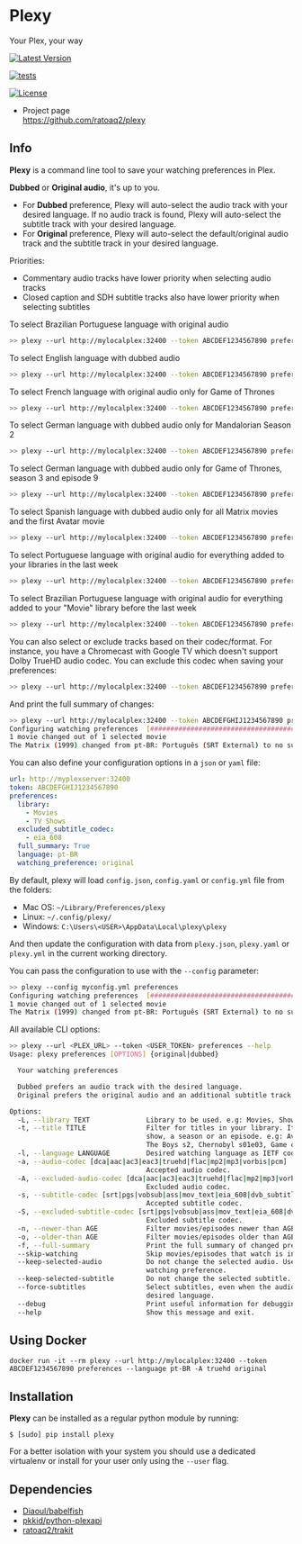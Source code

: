 # Plexy
Your Plex, your way

[![Latest
Version](https://img.shields.io/pypi/v/plexy.svg)](https://pypi.python.org/pypi/plexy)

[![tests](https://github.com/ratoaq2/plexy/actions/workflows/test.yml/badge.svg)](https://github.com/ratoaq2/plexy/actions/workflows/test.yml)

[![License](https://img.shields.io/github/license/ratoaq2/plexy.svg)](https://github.com/ratoaq2/plexy/blob/master/LICENSE)

  - Project page  
    <https://github.com/ratoaq2/plexy>

## Info

**Plexy** is a command line tool to save your watching preferences in Plex.

**Dubbed** or **Original audio**, it's up to you.

- For **Dubbed** preference, Plexy will auto-select the audio track with your desired language.
If no audio track is found, Plexy will auto-select the subtitle track with your desired language.
- For **Original** preference, Plexy will auto-select the default/original audio track 
and the subtitle track in your desired language.

Priorities:
- Commentary audio tracks have lower priority when selecting audio tracks
- Closed caption and SDH subtitle tracks also have lower priority when selecting subtitles


To select Brazilian Portuguese language with original audio
```bash
>> plexy --url http://mylocalplex:32400 --token ABCDEF1234567890 preferences --language pt-BR original
```

To select English language with dubbed audio
```bash
>> plexy --url http://mylocalplex:32400 --token ABCDEF1234567890 preferences --language en dubbed
```

To select French language with original audio only for Game of Thrones
```bash
>> plexy --url http://mylocalplex:32400 --token ABCDEF1234567890 preferences --language fr --title "Game of Thrones" original
```

To select German language with dubbed audio only for Mandalorian Season 2
```bash
>> plexy --url http://mylocalplex:32400 --token ABCDEF1234567890 preferences --language fr --title "Mandalorian s02" dubbed
```

To select German language with dubbed audio only for Game of Thrones, season 3 and episode 9
```bash
>> plexy --url http://mylocalplex:32400 --token ABCDEF1234567890 preferences --language fr --title "Game of Thrones s03e09" dubbed
```

To select Spanish language with dubbed audio only for all Matrix movies and the first Avatar movie
```bash
>> plexy --url http://mylocalplex:32400 --token ABCDEF1234567890 preferences --language es --title "Matrix" --title "Avatar (2009)" dubbed
```

To select Portuguese language with original audio for everything added to your libraries in the last week
```bash
>> plexy --url http://mylocalplex:32400 --token ABCDEF1234567890 preferences --language pt --newer 1w original
```

To select Brazilian Portuguese language with original audio for everything added to your "Movie" library before the last week
```bash
>> plexy --url http://mylocalplex:32400 --token ABCDEF1234567890 preferences --library Movie --language pt-BR --older 1w original
```

You can also select or exclude tracks based on their codec/format.
For instance, you have a Chromecast with Google TV which doesn't support Dolby TrueHD audio codec.
You can exclude this codec when saving your preferences: 
```bash
>> plexy --url http://mylocalplex:32400 --token ABCDEF1234567890 preferences --language pt-BR -A truehd original
```

And print the full summary of changes:
```bash
>> plexy --url http://mylocalplex:32400 --token ABCDEFGHIJ1234567890 preferences -f -l en --title "The Matrix (1999)" original
Configuring watching preferences  [####################################]  100%
1 movie changed out of 1 selected movie
The Matrix (1999) changed from pt-BR: Português (SRT External) to no subtitles
```


You can also define your configuration options in a `json` or `yaml` file:
```yaml
url: http://myplexserver:32400
token: ABCDEFGHIJ1234567890
preferences:
  library:
    - Movies
    - TV Shows
  excluded_subtitle_codec:
    - eia_608
  full_summary: True
  language: pt-BR
  watching_preference: original
```

By default, plexy will load `config.json`, `config.yaml` or `config.yml` file from the folders:
- Mac OS: `~/Library/Preferences/plexy`
- Linux: `~/.config/plexy/`
- Windows: `C:\Users\<USER>\AppData\Local\plexy\plexy`

And then update the configuration with data from `plexy.json`, `plexy.yaml` or `plexy.yml` in the current working directory.

You can pass the configuration to use with the `--config` parameter:
```bash
>> plexy --config myconfig.yml preferences
Configuring watching preferences  [####################################]  100%
1 movie changed out of 1 selected movie
The Matrix (1999) changed from pt-BR: Português (SRT External) to no subtitles
```


All available CLI options:
```bash
>> plexy --url <PLEX_URL> --token <USER_TOKEN> preferences --help
Usage: plexy preferences [OPTIONS] {original|dubbed}

  Your watching preferences

  Dubbed prefers an audio track with the desired language.
  Original prefers the original audio and an additional subtitle track if the audio is not in the desired language.

Options:
  -L, --library TEXT              Library to be used. e.g: Movies, Shows.
  -t, --title TITLE               Filter for titles in your library. It could refer to a movie, a
                                  show, a season or an episode. e.g: Avatar, The Matrix (1999),
                                  The Boys s2, Chernobyl s01e03, Game of Thrones (2011) s03e09
  -l, --language LANGUAGE         Desired watching language as IETF code, e.g.: en, pt-BR.
  -a, --audio-codec [dca|aac|ac3|eac3|truehd|flac|mp2|mp3|vorbis|pcm]
                                  Accepted audio codec.
  -A, --excluded-audio-codec [dca|aac|ac3|eac3|truehd|flac|mp2|mp3|vorbis|pcm]
                                  Excluded audio codec.
  -s, --subtitle-codec [srt|pgs|vobsub|ass|mov_text|eia_608|dvb_subtitle]
                                  Accepted subtitle codec.
  -S, --excluded-subtitle-codec [srt|pgs|vobsub|ass|mov_text|eia_608|dvb_subtitle]
                                  Excluded subtitle codec.
  -n, --newer-than AGE            Filter movies/episodes newer than AGE, e.g. 12h, 1w2d
  -o, --older-than AGE            Filter movies/episodes older than AGE, e.g. 12h, 1w2d
  -f, --full-summary              Print the full summary of changed preferences.
  --skip-watching                 Skip movies/episodes that watch is in progress.
  --keep-selected-audio           Do not change the selected audio. Useful when using original
                                  watching preference.
  --keep-selected-subtitle        Do not change the selected subtitle.
  --force-subtitles               Select subtitles, even when the audio already matches the
                                  desired language.
  --debug                         Print useful information for debugging and for reporting bugs.
  --help                          Show this message and exit.
```


## Using Docker


    docker run -it --rm plexy --url http://mylocalplex:32400 --token ABCDEF1234567890 preferences --language pt-BR -A truehd original


## Installation

**Plexy** can be installed as a regular python module by running:

    $ [sudo] pip install plexy

For a better isolation with your system you should use a dedicated
virtualenv or install for your user only using the `--user` flag.

## Dependencies
* [Diaoul/babelfish](https://github.com/Diaoul/babelfish)
* [pkkid/python-plexapi](https://github.com/pkkid/python-plexapi)
* [ratoaq2/trakit](https://github.com/ratoaq2/trakit)
